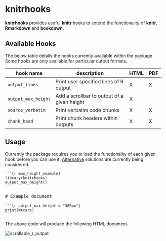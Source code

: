 <!-- README.md is generated from README.Rmd. Please edit that file -->
knitrhooks
==========

**knitrhooks** provides useful **knitr** hooks to extend the functionality of **knitr**, **Rmarkdown** and **bookdown**.

Available Hooks
---------------

The below table details the hooks currently available within the package. Some hooks are only available for particular output formats.

| hook name           | description                                 | HTML | PDF |
|---------------------|---------------------------------------------|------|-----|
| `output_lines`      | Print user specified lines of R output      | X    | X   |
| `output_max_height` | Add a scrollbar to output of a given height | X    |     |
| `source_verbatim`   | Print verbatim code chunks                  | X    | X   |
| `chunk_head`        | Print chunk headers within outputs          | X    | X   |

Usage
-----

Currently the package requires you to load the functionality of each given hook before you can use it. [Alternative](https://github.com/nathaneastwood/knitrhooks/issues/3) solutions are currently being considered.

<pre>
<code>```{r max_height_example}
library(knitrhooks)
output_max_height()
```</code>

# Example document

<code>```{r output_max_height = "300px"}
print(mtcars)
```</code>
</pre>
The above code will produce the following HTML document.

![scrollable\_r\_output](tools/images/README-example.PNG)

